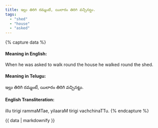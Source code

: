 ```yaml
---
title: ఇల్లు తిరిగి రమ్మంటే, యిలారం తిరిగి వచ్చినట్టు.
tags:
  - "shed"
  - "house"
  - "asked"
---
```


{% capture data %}
#### Meaning in English:
When he was asked to walk round the house he walked round the shed.

#### Meaning in Telugu:
ఇల్లు తిరిగి రమ్మంటే, యిలారం తిరిగి వచ్చినట్టు.

#### English Transliteration:
illu tirigi rammaMTae, yilaaraM tirigi vachchinaTTu.
{% endcapture %}

<div class="notice">{{ data | markdownify }}</div>

